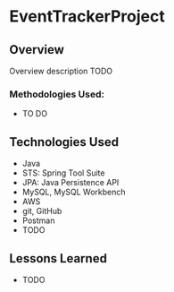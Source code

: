 # **EventTrackerProject**

## **Overview**

Overview description TODO

### **Methodologies Used:**
- TO DO

## **Technologies Used**
- Java
- STS: Spring Tool Suite
- JPA: Java Persistence API
- MySQL, MySQL Workbench
- AWS
- git, GitHub
- Postman
- TODO

## **Lessons Learned** 
- TODO

